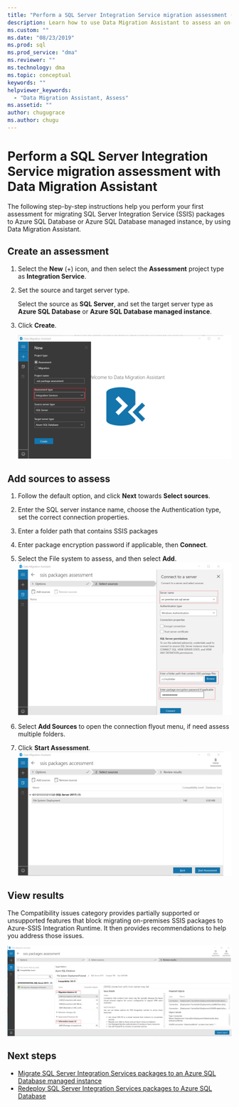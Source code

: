 ```yaml
---
title: "Perform a SQL Server Integration Service migration assessment (Data Migration Assistant) | Microsoft Docs"
description: Learn how to use Data Migration Assistant to assess an on-premises SQL Server Integration Service before migrating to Azure SQL Database or Azure SQL Database managed instance
ms.custom: ""
ms.date: "08/23/2019"
ms.prod: sql
ms.prod_service: "dma"
ms.reviewer: ""
ms.technology: dma
ms.topic: conceptual
keywords: ""
helpviewer_keywords: 
  - "Data Migration Assistant, Assess"
ms.assetid: ""
author: chugugrace
ms.author: chugu
---
```

# Perform a SQL Server Integration Service migration assessment with Data Migration Assistant

The following step-by-step instructions help you perform your first assessment for migrating SQL Server Integration Service (SSIS) packages to Azure SQL Database or Azure SQL Database managed instance, by using Data Migration Assistant.

## Create an assessment

1. Select the **New** (+) icon, and then select the **Assessment** project type as **Integration Service**.

1. Set the source and target server type.

    Select the source as **SQL Server**, and set the target server type as **Azure SQL Database** or **Azure SQL Database managed instance**.

1. Click **Create**.

    ![create assessment](media/dma-assess-ssis/dma-assess-ssis-create.png)

## Add sources to assess

1. Follow the default option, and click **Next** towards **Select sources**.

1. Enter the SQL server instance name, choose the Authentication type, set the correct connection properties.
1. Enter a folder path that contains SSIS packages
1. Enter package encryption password if applicable, then **Connect**.
1. Select the File system to assess, and then select **Add**.
  ![Add source](media/dma-assess-ssis/dma-assess-ssis-addsource.png)
1. Select **Add Sources** to open the connection flyout menu, if need assess multiple folders.
1. Click **Start Assessment**.
  ![Start assessment](media/dma-assess-ssis/dma-assess-ssis-assess.png)

## View results

The Compatibility issues category provides partially supported or unsupported features that block migrating on-premises SSIS packages to Azure-SSIS Integration Runtime. It then provides recommendations to help you address those issues.

![View results](media/dma-assess-ssis/dma-assess-ssis-result.png)

## Next steps

- [Migrate SQL Server Integration Services packages to an Azure SQL Database managed instance](https://docs.microsoft.com/en-us/azure/dms/how-to-migrate-ssis-packages-managed-instance)
- [Redeploy SQL Server Integration Services packages to Azure SQL Database](https://docs.microsoft.com/en-us/azure/dms/how-to-migrate-ssis-packages)
